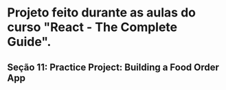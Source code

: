 # Projeto feito durante as aulas do curso "React - The Complete Guide".
## Seção 11: Practice Project: Building a Food Order App
